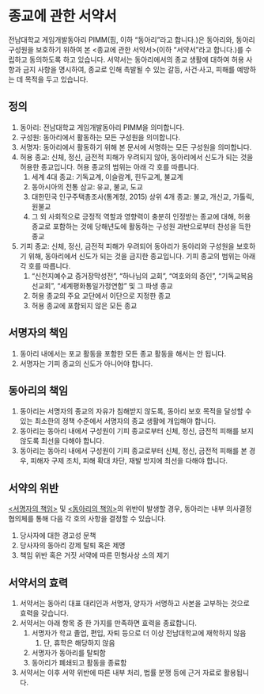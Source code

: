 # 종교에 관한 서약서

전남대학교 게임개발동아리 PIMM(핌, 이하 “동아리”라고 합니다.)은 동아리와, 동아리 구성원을 보호하기 위하여 본 <종교에 관한 서약서>(이하 “서약서”라고 합니다.)를 수립하고 동의하도록 하고 있습니다. 서약서는 동아리에서의 종교 생활에 대하여 허용 사항과 금지 사항을 명시하여, 종교로 인해 촉발될 수 있는 갈등, 사건·사고, 피해를 예방하는 데 목적을 두고 있습니다.

## 정의

1. 동아리: 전남대학교 게임개발동아리 PIMM을 의미합니다.
2. 구성원: 동아리에서 활동하는 모든 구성원을 의미합니다.
3. 서명자: 동아리에서 활동하기 위해 본 문서에 서명하는 모든 구성원을 의미합니다.
4. 허용 종교: 신체, 정신, 금전적 피해가 우려되지 않아, 동아리에서 신도가 되는 것을 허용한 종교입니다. 허용 종교의 범위는 아래 각 호를 따릅니다.
    1. 세계 4대 종교: 기독교계, 이슬람계, 힌두교계, 불교계
    2. 동아시아의 전통 삼교: 유교, 불교, 도교
    3. 대한민국 인구주택총조사(통계청, 2015) 상위 4개 종교: 불교, 개신교, 가톨릭, 원불교
    4. 그 외 사회적으로 긍정적 역할과 영향력이 충분히 인정받는 종교에 대해, 허용 종교로 포함하는 것에 당해년도에 활동하는 구성원 과반으로부터 찬성을 득한 종교
5. 기피 종교: 신체, 정신, 금전적 피해가 우려되어 동아리가 동아리와 구성원을 보호하기 위해, 동아리에서 신도가 되는 것을 금지한 종교입니다. 기피 종교의 범위는 아래 각 호를 따릅니다.
    1. “신천지예수교 증거장막성전”, “하나님의 교회”, “여호와의 증인”, “기독교복음선교회”, “세계평화통일가정연합” 및 그 파생 종교
    2. 허용 종교의 주요 교단에서 이단으로 지정한 종교
    3. 허용 종교에 포함되지 않은 모든 종교

## 서명자의 책임

1. 동아리 내에서는 포교 활동을 포함한 모든 종교 활동을 해서는 안 됩니다.
2. 서명자는 기피 종교의 신도가 아니어야 합니다.

## 동아리의 책임

1. 동아리는 서명자의 종교의 자유가 침해받지 않도록, 동아리 보호 목적을 달성할 수 있는 최소한의 정책 수준에서 서명자의 종교 생활에 개입해야 합니다.
2. 동아리는 동아리 내에서 구성원이 기피 종교로부터 신체, 정신, 금전적 피해를 보지 않도록 최선을 다해야 합니다.
3. 동아리는 동아리 내에서 구성원이 기피 종교로부터 신체, 정신, 금전적 피해를 본 경우, 피해자 구제 조치, 피해 확대 차단, 재발 방지에 최선을 다해야 합니다.

## 서약의 위반

[<서명자의 책임>](#서명자의-책임) 및 [<동아리의 책임>](#동아리의-책임)의 위반이 발생할 경우, 동아리는 내부 의사결정협의체를 통해 다음 각 호의 사항을 결정할 수 있습니다.

1. 당사자에 대한 경고성 문책
2. 당사자의 동아리 강제 탈퇴 혹은 제명
3. 책임 위반 혹은 거짓 서약에 따른 민형사상 소의 제기

## 서약서의 효력

1. 서약서는 동아리 대표 대리인과 서명자, 양자가 서명하고 사본을 교부하는 것으로 효력을 갖습니다.
2. 서약서는 아래 항목 중 한 가지를 만족하면 효력을 종료합니다.
    1. 서명자가 학교 졸업, 편입, 자퇴 등으로 더 이상 전남대학교에 재학하지 않음
        1. 단, 휴학은 해당하지 않음
    2. 서명자가 동아리를 탈퇴함
    3. 동아리가 폐쇄되고 활동을 종료함
3. 서약서는 이후 서약 위반에 따른 내부 처리, 법률 분쟁 등에 근거 자료로 활용됩니다.
